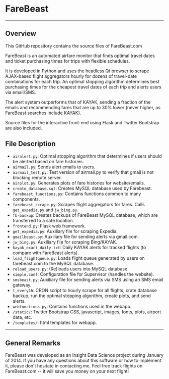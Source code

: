 # FareBeast #

------------------------------------

## Overview ##

This GitHub repository contains the source files of FareBeast.com 

FareBeast is an automated airfare monitor that finds optimal travel dates and ticket purchasing times for trips with flexible schedules.

It is developed in Python and uses the headless Qt browser to scrape AJAX-based flight aggregators hourly for dozens of travel-date combinations for each trip. An optimal stopping algorithm determines best purchasing times for the cheapest travel dates of each trip and alerts users via email/SMS. 

The alert system outperforms that of KAYAK, sending a fraction of the emails and recommending fares that are up to 30% lower (never higher, as FareBeast searches include KAYAK).

Source files for the interactive front-end using Flask and Twitter Bootstrap are also included.



## File Description ##

- `airalert.py`: Optimal stopping algorithm that determines if users should be alerted based on fare histories.
- `airmail.py`: Sends alert emails to users. 
- `airmail_test.py`: Test version of airmail.py to verify that gmail is not blocking remote server.
- `airplot.py`: Generates plots of fare histories for website/emails.
- `create_database.sql`: Creates MySQL database used by Farebeast.
- `farebeast_functions.py`: Contains functions common to many components.
- `farebeast_scrape.py`: Scrapes flight aggregators for fares. Calls `get_expedia.py` and `jw_bing.py`.
- `fb-backup`: Creates backups of FareBeast MySQL database, which are transferred to a safe location.
- `frontend.py`: Flask web framework.
- `get_expedia.py`: Auxiliary file for scraping Expedia.
- `gmailbeast.py`: Auxiliary file for sending alerts via gmail.com.
- `jw_bing.py`: Auxiliary file for scraping Bing/KAYAK.
- `kayak_exact_daily.txt`: Daily KAYAK alerts for tracked flights (to compare with FareBeast alerts).
- `load_flightqueue.py`: Loads flight queue generated by users on farebeast.com to the MySQL database.
- `reload_users.py`: (Re)loads users into MySQL database.
- `simple.conf`: Configuration file for Supervisor (handles the website).
- `smsbeast.py`: Auxiliary file for sending alerts via SMS using an SMS email gateway.
- `t_every1h`: CRON script to hourly scrape for all flights, crate database backup, run the optimal stopping algorithm, create plots, and send alerts.  
- `webfunctions.py`: Contains functions used in the webapp.
- `/static/`: Twitter Bootstrap CSS, javascript, images, fonts, plots, airport data, etc.
- `/templates/`: html templates for webapp. 


------------------------------------

## General Remarks ##

FareBeast was developed as an Insight Data Science project during January of 2014. If you have any questions about
this software or how to implement it, please don't hesitate in contacting me. Feel free track flights on FareBeast.com -- it will save you money on your next flight!
